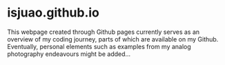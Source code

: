 # isjuao.github.io

This webpage created through Github pages currently serves as an overview of my coding journey, parts of which are available on my Github. Eventually, personal elements such as examples from my analog photography endeavours might be added...
